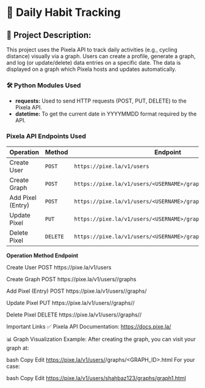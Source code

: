# 📝 Daily Habit Tracking
<h2>📌 Project Description:</h2>
<p>This project uses the Pixela API to track daily activities (e.g., cycling distance) visually via a graph. Users can create a profile, generate a graph, and log (or update/delete) data entries on a specific date. The data is displayed on a graph which Pixela hosts and updates automatically.</p>
<h3>🛠️ Python Modules Used</h3>
<ul>
  <li><strong>requests:</strong>	Used to send HTTP requests (POST, PUT, DELETE) to the Pixela API.</li>
  <li><strong>datetime:</strong>	To get the current date in YYYYMMDD format required by the API.</li>
</ul>
<h3>Pixela API Endpoints Used</h3>
<table>
  <thead>
    <tr>
      <th>Operation</th>
      <th>Method</th>
      <th>Endpoint</th>
    </tr>
  </thead>
  <tbody>
    <tr>
      <td>Create User</td>
      <td><code>POST</code></td>
      <td><code>https://pixe.la/v1/users</code></td>
    </tr>
    <tr>
      <td>Create Graph</td>
      <td><code>POST</code></td>
      <td><code>https://pixe.la/v1/users/&lt;USERNAME&gt;/graphs</code></td>
    </tr>
    <tr>
      <td>Add Pixel (Entry)</td>
      <td><code>POST</code></td>
      <td><code>https://pixe.la/v1/users/&lt;USERNAME&gt;/graphs/&lt;GRAPH_ID&gt;</code></td>
    </tr>
    <tr>
      <td>Update Pixel</td>
      <td><code>PUT</code></td>
      <td><code>https://pixe.la/v1/users/&lt;USERNAME&gt;/graphs/&lt;GRAPH_ID&gt;/&lt;DATE&gt;</code></td>
    </tr>
    <tr>
      <td>Delete Pixel</td>
      <td><code>DELETE</code></td>
      <td><code>https://pixe.la/v1/users/&lt;USERNAME&gt;/graphs/&lt;GRAPH_ID&gt;/&lt;DATE&gt;</code></td>
    </tr>
  </tbody>
</table>









<p><strong>Operation</strong><strong>    Method</strong><strong>   Endpoint</strong></p>
<p>Create User	   POST	   https://pixe.la/v1/users</p>
<p>Create Graph	   POST	   https://pixe.la/v1/users/<USERNAME>/graphs</p>
<p>Add Pixel (Entry)	   POST	   https://pixe.la/v1/users/<USERNAME>/graphs/<GRAPH_ID></p>
<p>Update Pixel	   PUT	   https://pixe.la/v1/users/<USERNAME>/graphs/<GRAPH_ID>/<DATE></p>
<p>Delete Pixel	   DELETE	   https://pixe.la/v1/users/<USERNAME>/graphs/<GRAPH_ID>/<DATE></p>







Important Links
✅ Pixela API Documentation: https://docs.pixe.la/

📊 Graph Visualization Example:
After creating the graph, you can visit your graph at:

bash
Copy
Edit
https://pixe.la/v1/users/<USERNAME>/graphs/<GRAPH_ID>.html
For your case:

bash
Copy
Edit
https://pixe.la/v1/users/shahbaz123/graphs/graph1.html
